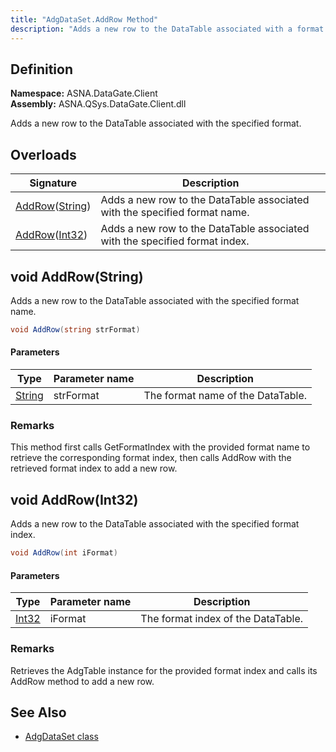 ```yaml
---
title: "AdgDataSet.AddRow Method"
description: "Adds a new row to the DataTable associated with a format name or index."
---
```


## Definition

**Namespace:** ASNA.DataGate.Client  
**Assembly:** ASNA.QSys.DataGate.Client.dll

Adds a new row to the DataTable associated with the specified format.

## Overloads

| Signature | Description |
| --- | --- |
| [AddRow](#void-addrowstring)([String](https://docs.microsoft.com/en-us/dotnet/api/system.string)) | Adds a new row to the DataTable associated with the specified format name.
| [AddRow](#void-addrowint)([Int32](https://docs.microsoft.com/en-us/dotnet/api/system.int32)) | Adds a new row to the DataTable associated with the specified format index.

## void AddRow(String)

Adds a new row to the DataTable associated with the specified format name.

```cs
void AddRow(string strFormat)
```

#### Parameters

| Type | Parameter name | Description |
| --- | --- | --- |
| [String](https://docs.microsoft.com/en-us/dotnet/api/system.string) | strFormat | The format name of the DataTable. |

### Remarks
This method first calls GetFormatIndex with the provided format name to retrieve the corresponding format index, then calls AddRow with the retrieved format index to add a new row.

## void AddRow(Int32)

Adds a new row to the DataTable associated with the specified format index.

```cs
void AddRow(int iFormat)
```

#### Parameters

| Type | Parameter name | Description |
| --- | --- | --- |
| [Int32](https://docs.microsoft.com/en-us/dotnet/api/system.int32) | iFormat | The format index of the DataTable. |

### Remarks
Retrieves the AdgTable instance for the provided format index and calls its AddRow method to add a new row.

## See Also
- [AdgDataSet class](adg-data-set.html)
